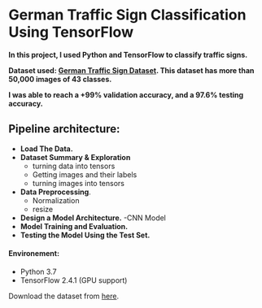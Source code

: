 # German Traffic Sign Classification Using TensorFlow
**In this project, I used Python and TensorFlow to classify traffic signs.**

**Dataset used: [German Traffic Sign Dataset](http://benchmark.ini.rub.de/?section=gtsrb&subsection=dataset).
This dataset has more than 50,000 images of 43 classes.**

**I was able to reach a +99% validation accuracy, and a 97.6% testing accuracy.**

## Pipeline architecture:
- **Load The Data.**
- **Dataset Summary & Exploration**
    - turning data into tensors
    - Getting images and their labels
    - turning images into tensors
- **Data Preprocessing**.
    - Normalization
    - resize
- **Design a Model Architecture.**
   -CNN Model
- **Model Training and Evaluation.**
- **Testing the Model Using the Test Set.**

#### Environement:
-  Python 3.7
-  TensorFlow 2.4.1 (GPU support)

Download the dataset from [here](https://www.kaggle.com/meowmeowmeowmeowmeow/gtsrb-german-traffic-sign). 

